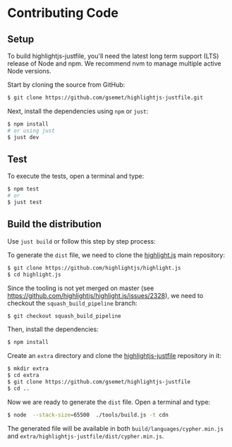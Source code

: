# Contributing Code

## Setup

To build highlightjs-justfile, you'll need the latest long term support (LTS) release of Node and npm.
We recommend nvm to manage multiple active Node versions.

Start by cloning the source from GitHub:

```bash
$ git clone https://github.com/gsemet/highlightjs-justfile.git
```

Next, install the dependencies using `npm` or `just`:

```bash
$ npm install
# or using just
$ just dev
```

## Test

To execute the tests, open a terminal and type:

```bash
$ npm test
# or
$ just test
```

## Build the distribution

Use `just build` or follow this step by step process:

To generate the `dist` file, we need to clone the [highlight.js](https://github.com/highlightjs/highlight.js) main repository:

```bash
$ git clone https://github.com/highlightjs/highlight.js
$ cd highlight.js
```

Since the tooling is not yet merged on master
(see https://github.com/highlightjs/highlight.js/issues/2328),
we need to checkout the `squash_build_pipeline` branch:

```bash
$ git checkout squash_build_pipeline
```

Then, install the dependencies:

```bash
$ npm install
```

Create an `extra` directory and clone the [highlightjs-justfile](https://github.com/gsemet/highlightjs-justfile) repository in it:

```bash
$ mkdir extra
$ cd extra
$ git clone https://github.com/gsemet/highlightjs-justfile
$ cd ..
```

Now we are ready to generate the `dist` file.
Open a terminal and type:

```bash
$ node  --stack-size=65500  ./tools/build.js -t cdn
```

The generated file will be available in both `build/languages/cypher.min.js` and
`extra/highlightjs-justfile/dist/cypher.min.js`.
